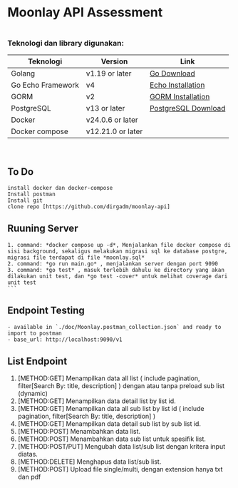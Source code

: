 # Moonlay API Assessment
```
```
### Teknologi dan library digunakan:
| Teknologi   | Version | Link |
| ----------- | ---------------- | ------------------- |
| Golang      | v1.19 or later   | [Go Download](https://go.dev/dl)  |
| Go Echo Framework     | v4     | [Echo Installation](https://echo.labstack.com/guide/#installation) | 
| GORM | v2 | [GORM Installation](https://gorm.io/docs/#Install) |
| PostgreSQL | v13 or later | [PostgreSQL Download](https://www.postgresql.org/download/) |
| Docker | v24.0.6 or later |  |
| Docker compose| v12.21.0 or later |  |
<br>

## To Do
    install docker dan docker-compose
    Install postman
    Install git
    clone repo [https://github.com/dirgadm/moonlay-api]

## Ruuning Server
    1. command: *docker compose up -d*, Menjalankan file docker compose di sisi background, sekaligus melakukan migrasi sql ke database postgre, migrasi file terdapat di file *moonlay.sql*
    2. command: *go run main.go* , menjalankan server dengan port 9090
    3. command: *go test* , masuk terlebih dahulu ke directory yang akan dilakukan unit test, dan *go test -cover* untuk melihat coverage dari unit test
    ```

## Endpoint Testing 
    - available in `./doc/Moonlay.postman_collection.json` and ready to import to postman
    - base_url: http://localhost:9090/v1

## List Endpoint
1. [METHOD:GET] Menampilkan data all list ( include pagination, filter[Search By: title, description] ) dengan atau tanpa preload sub list (dynamic)
2. [METHOD:GET] Menampilkan data detail list by list id.
3. [METHOD:GET] Menampilkan data all sub list by list id ( include pagination, filter[Search By: title, description] )
4. [METHOD:GET] Menampilkan data detail sub list by sub list id.
5. [METHOD:POST] Menambahkan data list.
6. [METHOD:POST] Menambahkan data sub list untuk spesifik list.
7. [METHOD:POST/PUT] Mengubah data list/sub list dengan kritera input diatas. 
8. [METHOD:DELETE] Menghapus data list/sub list. 
9. [METHOD:POST] Upload file single/multi, dengan extension hanya txt dan pdf 